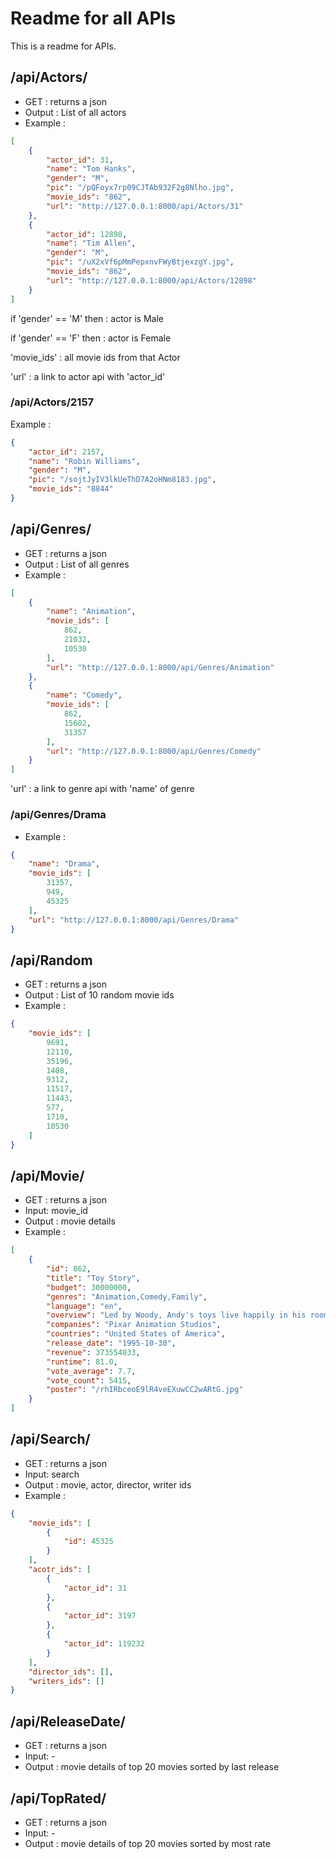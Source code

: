 # Readme for all APIs
This is a readme for APIs.
## /api/Actors/
- GET : returns a json
- Output : List of all actors
- Example :
```json
[
    {
        "actor_id": 31,
        "name": "Tom Hanks",
        "gender": "M",
        "pic": "/pQFoyx7rp09CJTAb932F2g8Nlho.jpg",
        "movie_ids": "862",
        "url": "http://127.0.0.1:8000/api/Actors/31"
    },
    {
        "actor_id": 12898,
        "name": "Tim Allen",
        "gender": "M",
        "pic": "/uX2xVf6pMmPepxnvFWyBtjexzgY.jpg",
        "movie_ids": "862",
        "url": "http://127.0.0.1:8000/api/Actors/12898"
    }
]
```

if 'gender'  == 'M' then : actor is Male

if 'gender'  == 'F' then : actor is Female

'movie_ids' : all movie ids from that Actor

'url' : a link to actor api with 'actor_id'

### /api/Actors/2157

Example :
```json
{
    "actor_id": 2157,
    "name": "Robin Williams",
    "gender": "M",
    "pic": "/sojtJyIV3lkUeThD7A2oHNm8183.jpg",
    "movie_ids": "8844"
}
```

## /api/Genres/
- GET : returns a json
- Output : List of all genres
- Example :
```json
[
    {
        "name": "Animation",
        "movie_ids": [
            862,
            21032,
            10530
        ],
        "url": "http://127.0.0.1:8000/api/Genres/Animation"
    },
    {
        "name": "Comedy",
        "movie_ids": [
            862,
            15602,
            31357
        ],
        "url": "http://127.0.0.1:8000/api/Genres/Comedy"
    }
]
```

'url' : a link to genre api with 'name' of genre
### /api/Genres/Drama
- Example :
```json
{
    "name": "Drama",
    "movie_ids": [
        31357,
        949,
        45325
    ],
    "url": "http://127.0.0.1:8000/api/Genres/Drama"
}
```

## /api/Random
- GET : returns a json
- Output : List of 10 random movie ids
- Example :
```json
{
    "movie_ids": [
        9691,
        12110,
        35196,
        1408,
        9312,
        11517,
        11443,
        577,
        1710,
        10530
    ]
}
```

## /api/Movie/
- GET : returns a json
- Input: movie_id
- Output : movie details
- Example :
```json
[
    {
        "id": 862,
        "title": "Toy Story",
        "budget": 30000000,
        "genres": "Animation,Comedy,Family",
        "language": "en",
        "overview": "Led by Woody, Andy's toys live happily in his room until Andy's birthday brings Buzz Lightyear onto the scene. Afraid of losing his place in Andy's heart, Woody plots against Buzz. But when circumstances separate Buzz and Woody from their owner, the duo eventually learns to put aside their differences.",
        "companies": "Pixar Animation Studios",
        "countries": "United States of America",
        "release_date": "1995-10-30",
        "revenue": 373554033,
        "runtime": 81.0,
        "vote_average": 7.7,
        "vote_count": 5415,
        "poster": "/rhIRbceoE9lR4veEXuwCC2wARtG.jpg"
    }
]
```

## /api/Search/
- GET : returns a json
- Input: search
- Output : movie, actor, director, writer ids
- Example :
```json
{
    "movie_ids": [
        {
            "id": 45325
        }
    ],
    "acotr_ids": [
        {
            "actor_id": 31
        },
        {
            "actor_id": 3197
        },
        {
            "actor_id": 119232
        }
    ],
    "director_ids": [],
    "writers_ids": []
}
```

## /api/ReleaseDate/
- GET : returns a json
- Input: -
- Output : movie details of top 20 movies sorted by last release

## /api/TopRated/
- GET : returns a json
- Input: -
- Output : movie details of top 20 movies sorted by most rate
